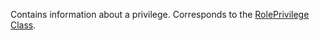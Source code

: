 Contains information about a privilege.
Corresponds to the [RolePrivilege Class](https://msdn.microsoft.com/library/microsoft.crm.sdk.messages.roleprivilege.aspx).
